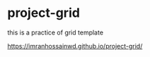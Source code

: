 # project-grid
this is a practice of grid template 

https://imranhossainwd.github.io/project-grid/
